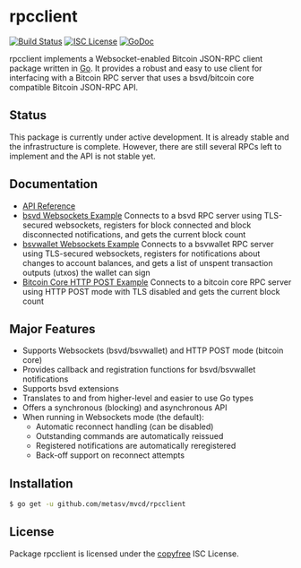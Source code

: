 rpcclient
=========

[![Build Status](https://travis-ci.org/metasv/bsvd.png?branch=master)](https://travis-ci.org/metasv/bsvd)
[![ISC License](http://img.shields.io/badge/license-ISC-blue.svg)](http://copyfree.org)
[![GoDoc](https://img.shields.io/badge/godoc-reference-blue.svg)](http://godoc.org/github.com/metasv/mvcd/rpcclient)

rpcclient implements a Websocket-enabled Bitcoin JSON-RPC client package written
in [Go](http://golang.org/).  It provides a robust and easy to use client for
interfacing with a Bitcoin RPC server that uses a bsvd/bitcoin core compatible
Bitcoin JSON-RPC API.

## Status

This package is currently under active development.  It is already stable and
the infrastructure is complete.  However, there are still several RPCs left to
implement and the API is not stable yet.

## Documentation

* [API Reference](http://godoc.org/github.com/metasv/mvcd/rpcclient)
* [bsvd Websockets Example](https://github.com/metasv/mvcd/tree/master/rpcclient/examples/bsvdwebsockets)
  Connects to a bsvd RPC server using TLS-secured websockets, registers for
  block connected and block disconnected notifications, and gets the current
  block count
* [bsvwallet Websockets Example](https://github.com/metasv/mvcd/tree/master/rpcclient/examples/bsvwalletwebsockets)
  Connects to a bsvwallet RPC server using TLS-secured websockets, registers for
  notifications about changes to account balances, and gets a list of unspent
  transaction outputs (utxos) the wallet can sign
* [Bitcoin Core HTTP POST Example](https://github.com/metasv/mvcd/tree/master/rpcclient/examples/bitcoincorehttp)
  Connects to a bitcoin core RPC server using HTTP POST mode with TLS disabled
  and gets the current block count

## Major Features

* Supports Websockets (bsvd/bsvwallet) and HTTP POST mode (bitcoin core)
* Provides callback and registration functions for bsvd/bsvwallet notifications
* Supports bsvd extensions
* Translates to and from higher-level and easier to use Go types
* Offers a synchronous (blocking) and asynchronous API
* When running in Websockets mode (the default):
  * Automatic reconnect handling (can be disabled)
  * Outstanding commands are automatically reissued
  * Registered notifications are automatically reregistered
  * Back-off support on reconnect attempts

## Installation

```bash
$ go get -u github.com/metasv/mvcd/rpcclient
```

## License

Package rpcclient is licensed under the [copyfree](http://copyfree.org) ISC
License.
